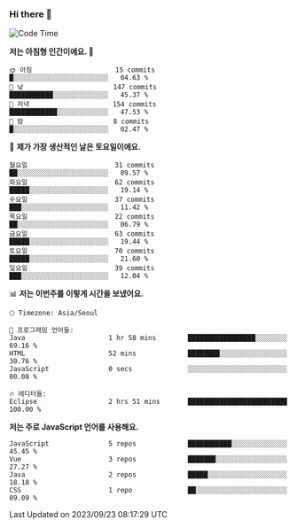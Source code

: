 ### Hi there 👋

<!--
**hi-aa/hi-aa** is a ✨ _special_ ✨ repository because its `README.md` (this file) appears on your GitHub profile.

Here are some ideas to get you started:

- 🔭 I’m currently working on ...
- 🌱 I’m currently learning ...
- 👯 I’m looking to collaborate on ...
- 🤔 I’m looking for help with ...
- 💬 Ask me about ...
- 📫 How to reach me: ...
- 😄 Pronouns: ...
- ⚡ Fun fact: ...
-->

<!--START_SECTION:waka-->
![Code Time](http://img.shields.io/badge/Code%20Time-9%20hrs%207%20mins-blue)

**저는 아침형 인간이에요. 🐤** 

```text
🌞 아침                     15 commits          █░░░░░░░░░░░░░░░░░░░░░░░░   04.63 % 
🌆 낮　                     147 commits         ███████████░░░░░░░░░░░░░░   45.37 % 
🌃 저녁                     154 commits         ████████████░░░░░░░░░░░░░   47.53 % 
🌙 밤　                     8 commits           █░░░░░░░░░░░░░░░░░░░░░░░░   02.47 % 
```
📅 **제가 가장 생산적인 날은 토요일이에요.** 

```text
월요일                      31 commits          ██░░░░░░░░░░░░░░░░░░░░░░░   09.57 % 
화요일                      62 commits          █████░░░░░░░░░░░░░░░░░░░░   19.14 % 
수요일                      37 commits          ███░░░░░░░░░░░░░░░░░░░░░░   11.42 % 
목요일                      22 commits          ██░░░░░░░░░░░░░░░░░░░░░░░   06.79 % 
금요일                      63 commits          █████░░░░░░░░░░░░░░░░░░░░   19.44 % 
토요일                      70 commits          █████░░░░░░░░░░░░░░░░░░░░   21.60 % 
일요일                      39 commits          ███░░░░░░░░░░░░░░░░░░░░░░   12.04 % 
```


📊 **저는 이번주를 이렇게 시간을 보냈어요.** 

```text
🕑︎ Timezone: Asia/Seoul

💬 프로그래밍 언어들: 
Java                     1 hr 58 mins        █████████████████░░░░░░░░   69.16 % 
HTML                     52 mins             ████████░░░░░░░░░░░░░░░░░   30.76 % 
JavaScript               0 secs              ░░░░░░░░░░░░░░░░░░░░░░░░░   00.08 % 

🔥 에디터들: 
Eclipse                  2 hrs 51 mins       █████████████████████████   100.00 % 
```

**저는 주로 JavaScript 언어를 사용해요.** 

```text
JavaScript               5 repos             ███████████░░░░░░░░░░░░░░   45.45 % 
Vue                      3 repos             ███████░░░░░░░░░░░░░░░░░░   27.27 % 
Java                     2 repos             █████░░░░░░░░░░░░░░░░░░░░   18.18 % 
CSS                      1 repo              ██░░░░░░░░░░░░░░░░░░░░░░░   09.09 % 
```




 Last Updated on 2023/09/23 08:17:29 UTC
<!--END_SECTION:waka-->
